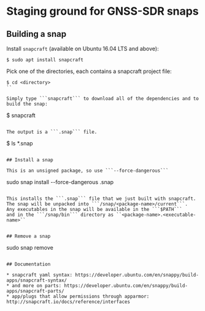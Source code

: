 # Staging ground for GNSS-SDR snaps

## Building a snap

Install ```snapcraft``` (available on Ubuntu 16.04 LTS and above):

```
$ sudo apt install snapcraft
```

Pick one of the directories, each contains a snapcraft project file:

```
$ cd <directory>
``

Simply type ```snapcraft``` to download all of the dependencies and to build the snap:

```
$ snapcraft
```

The output is a ```.snap``` file.

```
$ ls *.snap
```

## Install a snap

This is an unsigned package, so use ```--force-dangerous```

```
sudo snap install --force-dangerous <package-name>.snap
```

This installs the ```.snap``` file that we just built with snapcraft.
The snap will be unpacked into ```/snap/<package-name>/current```.
Any executables in the snap will be available in the ```$PATH```
and in the ```/snap/bin``` directory as ``<package-name>.<executable-name>``


## Remove a snap

```
sudo snap remove <package-name>
```

## Documentation

* snapcraft yaml syntax: https://developer.ubuntu.com/en/snappy/build-apps/snapcraft-syntax/
* and more on parts: https://developer.ubuntu.com/en/snappy/build-apps/snapcraft-parts/
* app/plugs that allow permissions through apparmor: http://snapcraft.io/docs/reference/interfaces
